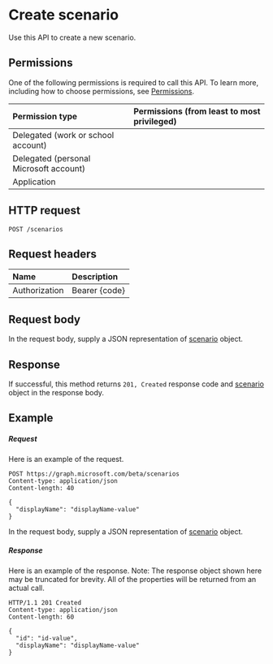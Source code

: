 # Create scenario

Use this API to create a new scenario.
## Permissions
One of the following permissions is required to call this API. To learn more, including how to choose permissions, see [Permissions](../../../concepts/permissions_reference.md).

|Permission type      | Permissions (from least to most privileged)              |
|:--------------------|:---------------------------------------------------------|
|Delegated (work or school account) |    |
|Delegated (personal Microsoft account) |    |
|Application |  | 

## HTTP request
<!-- { "blockType": "ignored" } -->
```http
POST /scenarios

```
## Request headers
| Name       | Description|
|:---------------|:----------|
| Authorization  | Bearer {code}|

## Request body
In the request body, supply a JSON representation of [scenario](../resources/scenario.md) object.


## Response
If successful, this method returns `201, Created` response code and [scenario](../resources/scenario.md) object in the response body.

## Example
##### Request
Here is an example of the request.
<!-- {
  "blockType": "request",
  "name": "create_scenario_from_scenarios"
}-->
```http
POST https://graph.microsoft.com/beta/scenarios
Content-type: application/json
Content-length: 40

{
  "displayName": "displayName-value"
}
```
In the request body, supply a JSON representation of [scenario](../resources/scenario.md) object.
##### Response
Here is an example of the response. Note: The response object shown here may be truncated for brevity. All of the properties will be returned from an actual call.
<!-- {
  "blockType": "response",
  "truncated": true,
  "@odata.type": "microsoft.graph.scenario"
} -->
```http
HTTP/1.1 201 Created
Content-type: application/json
Content-length: 60

{
  "id": "id-value",
  "displayName": "displayName-value"
}
```

<!-- uuid: 8fcb5dbc-d5aa-4681-8e31-b001d5168d79
2015-10-25 14:57:30 UTC -->
<!-- {
  "type": "#page.annotation",
  "description": "Create scenario",
  "keywords": "",
  "section": "documentation",
  "tocPath": ""
}-->